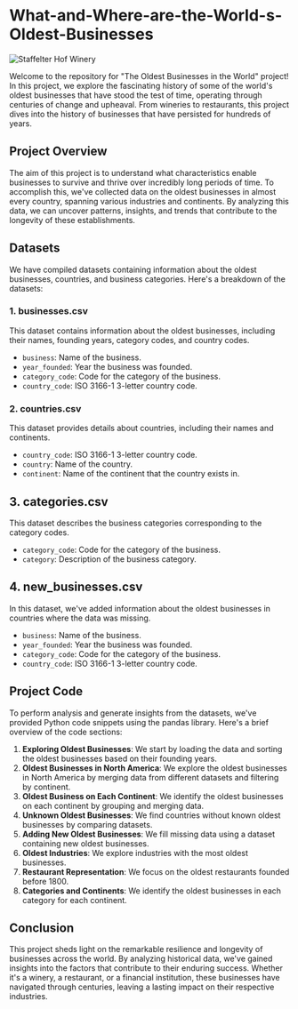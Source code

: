 # What-and-Where-are-the-World-s-Oldest-Businesses
![Staffelter Hof Winery](https://upload.wikimedia.org/wikipedia/commons/2/22/MKn_Staffelter_Hof.jpg)

Welcome to the repository for "The Oldest Businesses in the World" project! In this project, we explore the fascinating history of some of the world's oldest businesses that have stood the test of time, operating through centuries of change and upheaval. From wineries to restaurants, this project dives into the history of businesses that have persisted for hundreds of years.

## Project Overview

The aim of this project is to understand what characteristics enable businesses to survive and thrive over incredibly long periods of time. To accomplish this, we've collected data on the oldest businesses in almost every country, spanning various industries and continents. By analyzing this data, we can uncover patterns, insights, and trends that contribute to the longevity of these establishments.

## Datasets
We have compiled datasets containing information about the oldest businesses, countries, and business categories. Here's a breakdown of the datasets:
### 1. businesses.csv
This dataset contains information about the oldest businesses, including their names, founding years, category codes, and country codes.
* `business`: Name of the business.
* `year_founded`: Year the business was founded.
* `category_code`: Code for the category of the business.
* `country_code`: ISO 3166-1 3-letter country code.
### 2. countries.csv
This dataset provides details about countries, including their names and continents.

* `country_code`: ISO 3166-1 3-letter country code.
* `country`: Name of the country.
* `continent`: Name of the continent that the country exists in.

## 3. categories.csv
This dataset describes the business categories corresponding to the category codes.

* `category_code`: Code for the category of the business.
* `category`: Description of the business category.
## 4. new_businesses.csv
In this dataset, we've added information about the oldest businesses in countries where the data was missing.

* `business`: Name of the business.
* `year_founded`: Year the business was founded.
* `category_code`: Code for the category of the business.
* `country_code`: ISO 3166-1 3-letter country code.
  
## Project Code
To perform analysis and generate insights from the datasets, we've provided Python code snippets using the pandas library. Here's a brief overview of the code sections:
1. **Exploring Oldest Businesses**: We start by loading the data and sorting the oldest businesses based on their founding years.
2. **Oldest Businesses in North America**: We explore the oldest businesses in North America by merging data from different datasets and filtering by continent.
3. **Oldest Business on Each Continent**: We identify the oldest businesses on each continent by grouping and merging data.
4. **Unknown Oldest Businesses**: We find countries without known oldest businesses by comparing datasets.
5. **Adding New Oldest Businesses**: We fill missing data using a dataset containing new oldest businesses.
6. **Oldest Industries**: We explore industries with the most oldest businesses.
7. **Restaurant Representation**: We focus on the oldest restaurants founded before 1800.
8. **Categories and Continents**: We identify the oldest businesses in each category for each continent.

## Conclusion
This project sheds light on the remarkable resilience and longevity of businesses across the world. By analyzing historical data, we've gained insights into the factors that contribute to their enduring success. Whether it's a winery, a restaurant, or a financial institution, these businesses have navigated through centuries, leaving a lasting impact on their respective industries.
